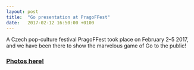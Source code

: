 ```yaml
---
layout: post
title:  "Go presentation at PragoFFest"
date:   2017-02-12 16:50:00 +0100
---
```


A Czech pop-culture festival PragoFFest took place on February 2&ndash;5 2017, and we have
been there to show the marvelous game of Go to the public!


### <a href="https://goo.gl/photos/eLVLWmpTyYTb4Mkn7">Photos here!</a>
